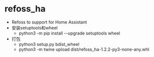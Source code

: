 # refoss_ha
- Refoss to support for  Home Assistant
- 安装setuptools和wheel
  - python3 -m pip install  --upgrade setuptools wheel
- 打包
  - python3 setup.py bdist_wheel
  - python3 -m twine upload  dist/refoss_ha-1.2.2-py3-none-any.whl

